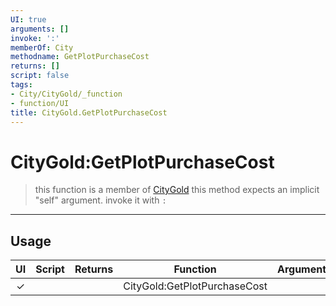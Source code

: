```yaml
---
UI: true
arguments: []
invoke: ':'
memberOf: City
methodname: GetPlotPurchaseCost
returns: []
script: false
tags:
- City/CityGold/_function
- function/UI
title: CityGold.GetPlotPurchaseCost
---
```

# CityGold:GetPlotPurchaseCost
> this function is a member of [CityGold](civ-6/lua/CityGold.md)
> this method expects an implicit "self" argument. invoke it with `:`
-----
## Usage
|  UI | Script | Returns | Function | Arguments |
|:---:|:------:|-------:|:--------:|:---------|
|✓| ||CityGold:GetPlotPurchaseCost||
